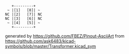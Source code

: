 

	   +---------+
	 ~ |[1]   [8]| ~
	NC |[2]   [7]| NC
	NC |[3]   [6]| NC
	 ~ |[4]   [5]| ~
	   +---------+


generated by https://github.com/FBEZ/Pinout-AsciiArt from https://github.com/ask6483/kicad-symbols/blob/master/Transformer.kicad_sym